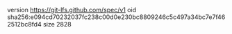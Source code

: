 version https://git-lfs.github.com/spec/v1
oid sha256:e094cd70232037fc238c00d0e230bc8809246c5c497a34bc7e7f462512bc8fd4
size 2828
